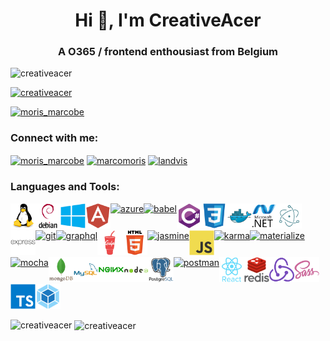 <h1 align="center">Hi 👋, I'm CreativeAcer</h1>
<h3 align="center">A O365 / frontend enthousiast from Belgium</h3>

<p align="left">
     <img
        src="https://komarev.com/ghpvc/?username=creativeacer&label=Profile%20views&color=0e75b6&style=flat"
        alt="creativeacer" /> </p>

<p align="left"> <a href="https://github.com/ryo-ma/github-profile-trophy"><img
            src="https://github-profile-trophy.vercel.app/?username=creativeacer&theme=onedark&margin-h=10&margin-w=10&column=3&no-bg=true&no-frame=true" alt="creativeacer" /></a> </p>

<p align="left"> <a href="https://twitter.com/moris_marcobe" target="blank"><img
            src="https://img.shields.io/twitter/follow/moris_marcobe?logo=twitter&style=for-the-badge"
            alt="moris_marcobe" /></a> 
        </div></p>

<h3 align="left">Connect with me:</h3>
<p align="left">
    <a href="https://twitter.com/moris_marcobe" target="blank"><img align="center"
            src="https://cdn.jsdelivr.net/npm/simple-icons@3.0.1/icons/twitter.svg" alt="moris_marcobe" height="30"
            width="40" /></a>
    <a href="https://linkedin.com/in/marcomoris" target="blank"><img align="center"
            src="https://cdn.jsdelivr.net/npm/simple-icons@3.0.1/icons/linkedin.svg" alt="marcomoris" height="30"
            width="40" /></a>
    <a href="https://stackoverflow.com/users/landvis" target="blank"><img align="center"
            src="https://cdn.jsdelivr.net/npm/simple-icons@3.0.1/icons/stackoverflow.svg" alt="landvis" height="30"
            width="40" /></a>
</p>

<h3 align="left">Languages and Tools:</h3>

<p align="left">
    <div style="display: flex;flex-wrap: wrap;">
        <a href="https://nl.wikipedia.org/wiki/Linux" target="_blank"> <img
            src="https://raw.githubusercontent.com/devicons/devicon/master/icons/linux/linux-original.svg"
            alt="angularjs" width="40" height="40" /> </a><a href="https://www.debian.org/" target="_blank"> <img
                src="https://raw.githubusercontent.com/devicons/devicon/master/icons/debian/debian-original-wordmark.svg"
                alt="angularjs" width="40" height="40" /> </a><a href="https://www.microsoft.com/" target="_blank"> <img
                    src="https://raw.githubusercontent.com/devicons/devicon/master/icons/windows8/windows8-original.svg"
                    alt="angularjs" width="40" height="40" /> </a><a href="https://angular.io" target="_blank"> <img
                src="https://raw.githubusercontent.com/devicons/devicon/master/icons/angularjs/angularjs-plain.svg"
                alt="angularjs" width="40" height="40" /> </a> <a href="https://azure.microsoft.com/en-in/"
            target="_blank"> <img src="https://www.vectorlogo.zone/logos/microsoft_azure/microsoft_azure-icon.svg"
                alt="azure" width="40" height="40" /> </a> <a href="https://babeljs.io/" target="_blank"> <img
                src="https://www.vectorlogo.zone/logos/babeljs/babeljs-icon.svg" alt="babel" width="40" height="40" />
        </a>
        <a href="https://www.w3schools.com/cs/" target="_blank"> <img
                src="https://raw.githubusercontent.com/devicons/devicon/master/icons/csharp/csharp-original.svg"
                alt="csharp" width="40" height="40" /> </a> <a href="https://www.w3schools.com/css/" target="_blank">
            <img src="https://raw.githubusercontent.com/devicons/devicon/master/icons/css3/css3-original.svg" alt="css3"
                width="40" height="40" /> </a> <a href="https://www.docker.com/" target="_blank"> <img
                src="https://raw.githubusercontent.com/devicons/devicon/master/icons/docker/docker-original.svg"
                alt="docker" width="40" height="40" /> </a> <a href="https://dotnet.microsoft.com/" target="_blank">
            <img src="https://raw.githubusercontent.com/devicons/devicon/master/icons/dot-net/dot-net-original-wordmark.svg"
                alt="dotnet" width="40" height="40" /> </a> <a href="https://www.electronjs.org" target="_blank"> <img
                src="https://raw.githubusercontent.com/devicons/devicon/master/icons/electron/electron-original.svg"
                alt="electron" width="40" height="40" /> </a> <a href="https://expressjs.com" target="_blank"> <img
                src="https://raw.githubusercontent.com/devicons/devicon/master/icons/express/express-original-wordmark.svg"
                alt="express" width="40" height="40" /> </a> <a href="https://git-scm.com/" target="_blank"> <img
                src="https://www.vectorlogo.zone/logos/git-scm/git-scm-icon.svg" alt="git" width="40" height="40" />
        </a> <a href="https://graphql.org" target="_blank"> <img
                src="https://www.vectorlogo.zone/logos/graphql/graphql-icon.svg" alt="graphql" width="40" height="40" />
        </a> <a href="https://gulpjs.com" target="_blank"> <img
                src="https://raw.githubusercontent.com/devicons/devicon/master/icons/gulp/gulp-plain.svg" alt="gulp"
                width="40" height="40" /> </a> <a href="https://www.w3.org/html/" target="_blank"> <img
                src="https://raw.githubusercontent.com/devicons/devicon/master/icons/html5/html5-original-wordmark.svg"
                alt="html5" width="40" height="40" /> </a> <a href="https://jasmine.github.io/" target="_blank"> <img
                src="https://www.vectorlogo.zone/logos/jasmine/jasmine-icon.svg" alt="jasmine" width="40" height="40" />
        </a> <a href="https://developer.mozilla.org/en-US/docs/Web/JavaScript" target="_blank"> <img
                src="https://raw.githubusercontent.com/devicons/devicon/master/icons/javascript/javascript-original.svg"
                alt="javascript" width="40" height="40" /> </a> <a
            href="https://karma-runner.github.io/latest/index.html" target="_blank"> <img
                src="https://raw.githubusercontent.com/detain/svg-logos/780f25886640cef088af994181646db2f6b1a3f8/svg/karma.svg"
                alt="karma" width="40" height="40" /> </a> <a href="https://materializecss.com/" target="_blank"> <img
                src="https://raw.githubusercontent.com/prplx/svg-logos/5585531d45d294869c4eaab4d7cf2e9c167710a9/svg/materialize.svg"
                alt="materialize" width="40" height="40" /> </a> <a href="https://mochajs.org" target="_blank"> <img
                src="https://www.vectorlogo.zone/logos/mochajs/mochajs-icon.svg" alt="mocha" width="40" height="40" />
        </a>
        <a href="https://www.mongodb.com/" target="_blank"> <img
                src="https://raw.githubusercontent.com/devicons/devicon/master/icons/mongodb/mongodb-original-wordmark.svg"
                alt="mongodb" width="40" height="40" /> </a> <a href="https://www.mysql.com/" target="_blank"> <img
                src="https://raw.githubusercontent.com/devicons/devicon/master/icons/mysql/mysql-original-wordmark.svg"
                alt="mysql" width="40" height="40" /> </a> <a href="https://www.nginx.com" target="_blank"> <img
                src="https://raw.githubusercontent.com/devicons/devicon/master/icons/nginx/nginx-original.svg"
                alt="nginx" width="40" height="40" /> </a> <a href="https://nodejs.org" target="_blank"> <img
                src="https://raw.githubusercontent.com/devicons/devicon/master/icons/nodejs/nodejs-original-wordmark.svg"
                alt="nodejs" width="40" height="40" /> </a> <a href="https://www.postgresql.org" target="_blank"> <img
                src="https://raw.githubusercontent.com/devicons/devicon/master/icons/postgresql/postgresql-original-wordmark.svg"
                alt="postgresql" width="40" height="40" /> </a> <a href="https://postman.com" target="_blank"> <img
                src="https://www.vectorlogo.zone/logos/getpostman/getpostman-icon.svg" alt="postman" width="40"
                height="40" /> </a> <a href="https://reactjs.org/" target="_blank"> <img
                src="https://raw.githubusercontent.com/devicons/devicon/master/icons/react/react-original-wordmark.svg"
                alt="react" width="40" height="40" /> </a> <a href="https://redis.io" target="_blank"> <img
                src="https://raw.githubusercontent.com/devicons/devicon/master/icons/redis/redis-original-wordmark.svg"
                alt="redis" width="40" height="40" /> </a> <a href="https://redux.js.org" target="_blank"> <img
                src="https://raw.githubusercontent.com/devicons/devicon/master/icons/redux/redux-original.svg"
                alt="redux" width="40" height="40" /> </a> <a href="https://sass-lang.com" target="_blank"> <img
                src="https://raw.githubusercontent.com/devicons/devicon/master/icons/sass/sass-original.svg" alt="sass"
                width="40" height="40" /> </a> <a href="https://www.typescriptlang.org/" target="_blank"> <img
                src="https://raw.githubusercontent.com/devicons/devicon/master/icons/typescript/typescript-original.svg"
                alt="typescript" width="40" height="40" /> </a> <a href="https://webpack.js.org" target="_blank"> <img
                src="https://raw.githubusercontent.com/devicons/devicon/master/icons/webpack/webpack-original.svg"
                alt="webpack" width="40" height="40" /> </a>
    </div>
</p>

<p><img align="left"
        src="https://github-readme-stats.vercel.app/api/top-langs?username=creativeacer&show_icons=true&theme=onedark&count_private=true&locale=en&layout=compact&show_icons=true&icon_color=00ffe1&hide_border=trueinclude_all_commits=true"
        alt="creativeacer" /></p>

<p>&nbsp;<img align="center"
        src="https://github-readme-stats.vercel.app/api?username=creativeacer&show_icons=true&theme=onedark&count_private=true&locale=en&show_icons=true&icon_color=00ffe1&hide_border=trueinclude_all_commits=true"
        alt="creativeacer" /></p>
